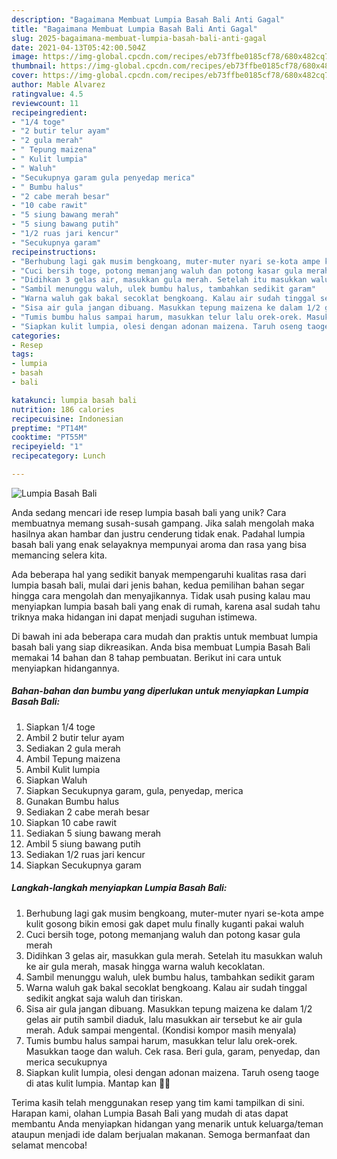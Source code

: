 ```yaml
---
description: "Bagaimana Membuat Lumpia Basah Bali Anti Gagal"
title: "Bagaimana Membuat Lumpia Basah Bali Anti Gagal"
slug: 2025-bagaimana-membuat-lumpia-basah-bali-anti-gagal
date: 2021-04-13T05:42:00.504Z
image: https://img-global.cpcdn.com/recipes/eb73ffbe0185cf78/680x482cq70/lumpia-basah-bali-foto-resep-utama.jpg
thumbnail: https://img-global.cpcdn.com/recipes/eb73ffbe0185cf78/680x482cq70/lumpia-basah-bali-foto-resep-utama.jpg
cover: https://img-global.cpcdn.com/recipes/eb73ffbe0185cf78/680x482cq70/lumpia-basah-bali-foto-resep-utama.jpg
author: Mable Alvarez
ratingvalue: 4.5
reviewcount: 11
recipeingredient:
- "1/4 toge"
- "2 butir telur ayam"
- "2 gula merah"
- " Tepung maizena"
- " Kulit lumpia"
- " Waluh"
- "Secukupnya garam gula penyedap merica"
- " Bumbu halus"
- "2 cabe merah besar"
- "10 cabe rawit"
- "5 siung bawang merah"
- "5 siung bawang putih"
- "1/2 ruas jari kencur"
- "Secukupnya garam"
recipeinstructions:
- "Berhubung lagi gak musim bengkoang, muter-muter nyari se-kota ampe kulit gosong bikin emosi gak dapet mulu finally kuganti pakai waluh"
- "Cuci bersih toge, potong memanjang waluh dan potong kasar gula merah"
- "Didihkan 3 gelas air, masukkan gula merah. Setelah itu masukkan waluh ke air gula merah, masak hingga warna waluh kecoklatan."
- "Sambil menunggu waluh, ulek bumbu halus, tambahkan sedikit garam"
- "Warna waluh gak bakal secoklat bengkoang. Kalau air sudah tinggal sedikit angkat saja waluh dan tiriskan."
- "Sisa air gula jangan dibuang. Masukkan tepung maizena ke dalam 1/2 gelas air putih sambil diaduk, lalu masukkan air tersebut ke air gula merah. Aduk sampai mengental. (Kondisi kompor masih menyala)"
- "Tumis bumbu halus sampai harum, masukkan telur lalu orek-orek. Masukkan taoge dan waluh. Cek rasa. Beri gula, garam, penyedap, dan merica secukupnya"
- "Siapkan kulit lumpia, olesi dengan adonan maizena. Taruh oseng taoge di atas kulit lumpia. Mantap kan 👩‍🍳"
categories:
- Resep
tags:
- lumpia
- basah
- bali

katakunci: lumpia basah bali 
nutrition: 186 calories
recipecuisine: Indonesian
preptime: "PT14M"
cooktime: "PT55M"
recipeyield: "1"
recipecategory: Lunch

---
```



![Lumpia Basah Bali](https://img-global.cpcdn.com/recipes/eb73ffbe0185cf78/680x482cq70/lumpia-basah-bali-foto-resep-utama.jpg)

Anda sedang mencari ide resep lumpia basah bali yang unik? Cara membuatnya memang susah-susah gampang. Jika salah mengolah maka hasilnya akan hambar dan justru cenderung tidak enak. Padahal lumpia basah bali yang enak selayaknya mempunyai aroma dan rasa yang bisa memancing selera kita.



Ada beberapa hal yang sedikit banyak mempengaruhi kualitas rasa dari lumpia basah bali, mulai dari jenis bahan, kedua pemilihan bahan segar hingga cara mengolah dan menyajikannya. Tidak usah pusing kalau mau menyiapkan lumpia basah bali yang enak di rumah, karena asal sudah tahu triknya maka hidangan ini dapat menjadi suguhan istimewa.


Di bawah ini ada beberapa cara mudah dan praktis untuk membuat lumpia basah bali yang siap dikreasikan. Anda bisa membuat Lumpia Basah Bali memakai 14 bahan dan 8 tahap pembuatan. Berikut ini cara untuk menyiapkan hidangannya.

<!--inarticleads1-->

##### Bahan-bahan dan bumbu yang diperlukan untuk menyiapkan Lumpia Basah Bali:

1. Siapkan 1/4 toge
1. Ambil 2 butir telur ayam
1. Sediakan 2 gula merah
1. Ambil  Tepung maizena
1. Ambil  Kulit lumpia
1. Siapkan  Waluh
1. Siapkan Secukupnya garam, gula, penyedap, merica
1. Gunakan  Bumbu halus
1. Sediakan 2 cabe merah besar
1. Siapkan 10 cabe rawit
1. Sediakan 5 siung bawang merah
1. Ambil 5 siung bawang putih
1. Sediakan 1/2 ruas jari kencur
1. Siapkan Secukupnya garam




<!--inarticleads2-->

##### Langkah-langkah menyiapkan Lumpia Basah Bali:

1. Berhubung lagi gak musim bengkoang, muter-muter nyari se-kota ampe kulit gosong bikin emosi gak dapet mulu finally kuganti pakai waluh
1. Cuci bersih toge, potong memanjang waluh dan potong kasar gula merah
1. Didihkan 3 gelas air, masukkan gula merah. Setelah itu masukkan waluh ke air gula merah, masak hingga warna waluh kecoklatan.
1. Sambil menunggu waluh, ulek bumbu halus, tambahkan sedikit garam
1. Warna waluh gak bakal secoklat bengkoang. Kalau air sudah tinggal sedikit angkat saja waluh dan tiriskan.
1. Sisa air gula jangan dibuang. Masukkan tepung maizena ke dalam 1/2 gelas air putih sambil diaduk, lalu masukkan air tersebut ke air gula merah. Aduk sampai mengental. (Kondisi kompor masih menyala)
1. Tumis bumbu halus sampai harum, masukkan telur lalu orek-orek. Masukkan taoge dan waluh. Cek rasa. Beri gula, garam, penyedap, dan merica secukupnya
1. Siapkan kulit lumpia, olesi dengan adonan maizena. Taruh oseng taoge di atas kulit lumpia. Mantap kan 👩‍🍳




Terima kasih telah menggunakan resep yang tim kami tampilkan di sini. Harapan kami, olahan Lumpia Basah Bali yang mudah di atas dapat membantu Anda menyiapkan hidangan yang menarik untuk keluarga/teman ataupun menjadi ide dalam berjualan makanan. Semoga bermanfaat dan selamat mencoba!
